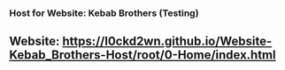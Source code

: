 ### Host for Website: Kebab Brothers (Testing)

## Website: https://l0ckd2wn.github.io/Website-Kebab_Brothers-Host/root/0-Home/index.html
